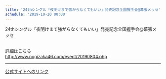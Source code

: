 ```yaml
---
title: '24thシングル「夜明けまで強がらなくてもいい」発売記念全国握手会@幕張メッセ'
schedule: '2019-10-20 00:00'
---
```


<div id="detailBody"> <p>  24thシングル「夜明けまで強がらなくてもいい」発売記念全国握手会@幕張メッセ </p> <p>  <br/>  詳細はこちら  <br/>  <a href="http://www.nogizaka46.com/event/20190804.php" target="_self" title="http://www.nogizaka46.com/event/20190804.php">   http://www.nogizaka46.com/event/20190804.php  </a> </p></div>

---
[公式サイトへのリンク]('http://www.nogizaka46.com/schedule/2019/10/052589.php?member=mio-yakubo&category=&monthly=201910')